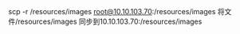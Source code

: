 scp -r /resources/images root@10.10.103.70:/resources/images
将文件/resources/images 同步到10.10.103.70:/resources/images